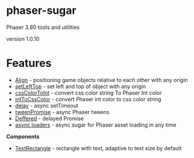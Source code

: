 # phaser-sugar
Phaser 3.80 tools and utilities

version 1.0.10

# Features

- [Align](docs/pages/align.md) - positioning game objects relative to each other with any origin
- [setLeftTop](docs/pages/align.md) - set left and top of object with any origin
- [cssColorToInt](src/color/cssColorToInt.ts) - convert css color string To Phaser Int color
- [intToCssColor](src/color/intToCssColor.ts) - convert Phaser int color to css color string 
- [delay](src/async/delay.ts) - async setTimeout
- [tweenPromise](src/async/tweenPromise.ts) - async Phaser tweens
- [Deffered](src/async/Deferred.ts) - delayed Promise
- [async loaders](src/load/loadAssets.ts) - async sugar for Phaser asset loading in any time

**Components**
- [TextRectangle](src/components/TextRectangle/TextRectangle.ts) - rectangle with text, adaptive to text size by default 

